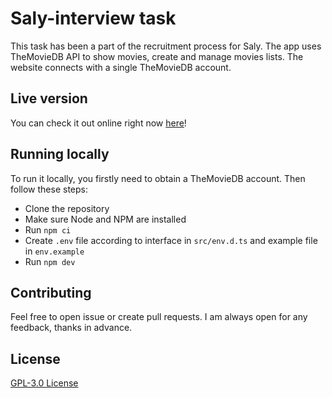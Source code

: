 # Saly-interview task

This task has been a part of the recruitment process for Saly. The app uses TheMovieDB API to show movies, create and manage movies lists. The website connects with a single TheMovieDB account.

## Live version

You can check it out online right now [here](https://stupefied-pare-658877.netlify.app/)!

## Running locally

To run it locally, you firstly need to obtain a TheMovieDB account. Then follow these steps:

- Clone the repository
- Make sure Node and NPM are installed
- Run `npm ci`
- Create `.env` file according to interface in `src/env.d.ts` and example file in `env.example`
- Run `npm dev`

## Contributing

Feel free to open issue or create pull requests. I am always open for any feedback, thanks in advance.

## License

[GPL-3.0 License](https://choosealicense.com/licenses/gpl-3.0/)

